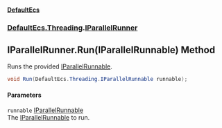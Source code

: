 #### [DefaultEcs](DefaultEcs.md 'DefaultEcs')
### [DefaultEcs.Threading](DefaultEcs.md#DefaultEcs_Threading 'DefaultEcs.Threading').[IParallelRunner](IParallelRunner.md 'DefaultEcs.Threading.IParallelRunner')
## IParallelRunner.Run(IParallelRunnable) Method
Runs the provided [IParallelRunnable](IParallelRunnable.md 'DefaultEcs.Threading.IParallelRunnable').  
```csharp
void Run(DefaultEcs.Threading.IParallelRunnable runnable);
```
#### Parameters
<a name='DefaultEcs_Threading_IParallelRunner_Run(DefaultEcs_Threading_IParallelRunnable)_runnable'></a>
`runnable` [IParallelRunnable](IParallelRunnable.md 'DefaultEcs.Threading.IParallelRunnable')  
The [IParallelRunnable](IParallelRunnable.md 'DefaultEcs.Threading.IParallelRunnable') to run.
  

